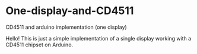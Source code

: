 # One-display-and-CD4511
CD4511 and arduino implementation (one display)

Hello! This is just a simple implementation of a single display working with a CD4511 chipset on Arduino.
